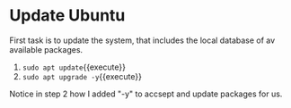 # Update Ubuntu
First task is to update the system, that includes the local
database of av available packages.


1. `sudo apt update`{{execute}}
2. `sudo apt upgrade -y`{{execute}}

Notice in step 2 how I added "-y" to accsept and update
packages for us.





